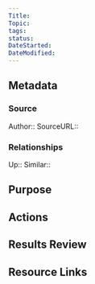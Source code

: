 ```yaml
---
Title: 
Topic: 
tags: 
status:
DateStarted: 
DateModified: 
---
```

## Metadata
### Source
Author:: 
SourceURL:: 
### Relationships 
Up:: 
Similar:: 
## Purpose

## Actions

## Results Review

## Resource Links